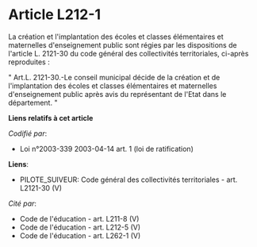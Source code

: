 # Article L212-1

La création et l'implantation des écoles et classes élémentaires et maternelles d'enseignement public sont régies par les
dispositions de l'article L. 2121-30 du code général des collectivités territoriales, ci-après reproduites : 

" Art.L. 2121-30.-Le conseil municipal décide de la création et de l'implantation des écoles et classes élémentaires et
maternelles d'enseignement public après avis du représentant de l'Etat dans le département. "

**Liens relatifs à cet article**

_Codifié par_:

  - Loi n°2003-339 2003-04-14 art. 1 (loi de ratification)

**Liens**:

  - PILOTE_SUIVEUR: Code général des collectivités territoriales - art. L2121-30 (V)

_Cité par_:

  - Code de l'éducation - art. L211-8 (V)
  - Code de l'éducation - art. L212-5 (V)
  - Code de l'éducation - art. L262-1 (V)
